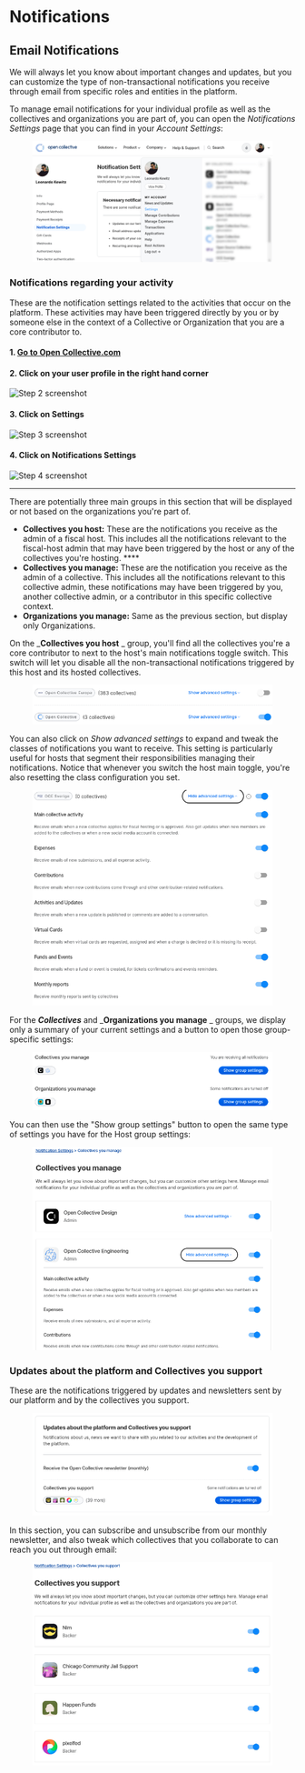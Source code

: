 # Notifications

## Email Notifications

We will always let you know about important changes and updates, but you can customize the type of non-transactional notifications you receive through email from specific roles and entities in the platform.

To manage email notifications for your individual profile as well as the collectives and organizations you are part of, you can open the _Notifications Settings_ page that you can find in your _Account Settings_:

<figure><img src="../.gitbook/assets/image (40).png" alt=""><figcaption></figcaption></figure>

### Notifications regarding your activity

These are the notification settings related to the activities that occur on the platform. These activities may have been triggered directly by you or by someone else in the context of a Collective or Organization that you are a core contributor to.



#### 1. [Go to Open Collective.com](https://opencollective.com/)

#### 2. Click on your user profile in the right hand corner&#x20;

![Step 2 screenshot](https://images.tango.us/workflows/b02548dc-c804-4163-89d5-018e7156bacc/steps/c80645cf-f3df-4037-87cc-bf00810b253f/785554ae-c062-41b6-af00-ef0b7e2bda36.png?crop=focalpoint\&fit=crop\&fp-x=0.9800\&fp-y=0.0436\&fp-z=3.2487\&w=1200\&mark-w=0.2\&mark-pad=0\&mark64=aHR0cHM6Ly9pbWFnZXMudGFuZ28udXMvc3RhdGljL21hZGUtd2l0aC10YW5nby13YXRlcm1hcmsucG5n\&ar=2752%3A1536)

#### 3. Click on Settings

![Step 3 screenshot](https://images.tango.us/workflows/b02548dc-c804-4163-89d5-018e7156bacc/steps/31655abf-08f2-46d0-b947-c21c570422b4/5f271436-c6f0-4b38-b027-49ef4a58f341.png?crop=focalpoint\&fit=crop\&fp-x=0.6139\&fp-y=0.4102\&fp-z=2.9383\&w=1200\&mark-w=0.2\&mark-pad=0\&mark64=aHR0cHM6Ly9pbWFnZXMudGFuZ28udXMvc3RhdGljL21hZGUtd2l0aC10YW5nby13YXRlcm1hcmsucG5n\&ar=2752%3A1536)

#### 4. Click on Notifications Settings

![Step 4 screenshot](https://images.tango.us/workflows/b02548dc-c804-4163-89d5-018e7156bacc/steps/06529843-3c4c-4faf-bed3-42779b76a966/f75681d1-46be-4d5b-8217-d6d8cb910382.png?crop=focalpoint\&fit=crop\&fp-x=0.1221\&fp-y=0.4896\&fp-z=2.1608\&w=1200\&mark-w=0.2\&mark-pad=0\&mark64=aHR0cHM6Ly9pbWFnZXMudGFuZ28udXMvc3RhdGljL21hZGUtd2l0aC10YW5nby13YXRlcm1hcmsucG5n\&ar=2752%3A1536)

***

There are potentially three main groups in this section that will be displayed or not based on the organizations you're part of.

* **Collectives you host:** These are the notifications you receive as the admin of a fiscal host. This includes all the notifications relevant to the fiscal-host admin that may have been triggered by the host or any of the collectives you're hosting. ****&#x20;
* **Collectives you manage:** These are the notification you receive as the admin of a collective. This includes all the notifications relevant to this collective admin, these notifications may have been triggered by you, another collective admin, or a contributor in this specific collective context.
* **Organizations you manage:** Same as the previous section, but display only Organizations.

On the _**Collectives you host** _ group, you'll find all the collectives you're a core contributor to next to the host's main notifications toggle switch. This switch will let you disable all the non-transactional notifications triggered by this host and its hosted collectives.

<figure><img src="../.gitbook/assets/image (14).png" alt=""><figcaption></figcaption></figure>

You can also click on _Show advanced settings_ to expand and tweak the classes of notifications you want to receive. This setting is particularly useful for hosts that segment their responsibilities managing their notifications. Notice that whenever you switch the host main toggle, you're also resetting the class configuration you set.

<figure><img src="../.gitbook/assets/image (44).png" alt=""><figcaption></figcaption></figure>

For the _**Collectives**_ and _**Organizations you manage** _ groups, we display only a summary of your current settings and a button to open those group-specific settings:

<figure><img src="../.gitbook/assets/image (6).png" alt=""><figcaption></figcaption></figure>

You can then use the "Show group settings" button to open the same type of settings you have for the Host group settings:

<figure><img src="../.gitbook/assets/image (12).png" alt=""><figcaption></figcaption></figure>

### Updates about the platform and Collectives you support

These are the notifications triggered by updates and newsletters sent by our platform and by the collectives you support.

<figure><img src="../.gitbook/assets/image (15).png" alt=""><figcaption></figcaption></figure>

In this section, you can subscribe and unsubscribe from our monthly newsletter, and also tweak which collectives that you collaborate to can reach you out through email:

<figure><img src="../.gitbook/assets/image (54).png" alt=""><figcaption></figcaption></figure>
